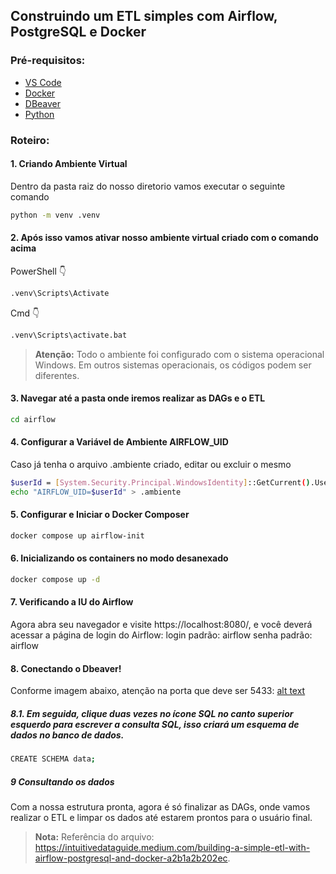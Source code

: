 ## Construindo um ETL simples com Airflow, PostgreSQL e Docker

### Pré-requisitos:

- [VS Code](https://code.visualstudio.com/download)
- [Docker](https://www.docker.com/products/docker-desktop/)
- [DBeaver ](https://dbeaver.io/download/)
- [Python](https://www.python.org/downloads/)


### Roteiro:

#### 1. Criando Ambiente Virtual
Dentro da pasta raiz do nosso diretorio vamos executar o seguinte comando
```bash  copy
python -m venv .venv
```

#### 2. Após isso vamos ativar nosso ambiente virtual criado com o comando acima
PowerShell 👇
```bash  copy
.venv\Scripts\Activate
```
Cmd 👇
```bash  copy
.venv\Scripts\activate.bat
```

> **Atenção:** Todo o ambiente foi configurado com o sistema operacional Windows. Em outros sistemas operacionais, os códigos podem ser diferentes.

#### 3. Navegar até a pasta onde iremos realizar as DAGs e o ETL
```bash copy
cd airflow
```

#### 4.	Configurar a Variável de Ambiente AIRFLOW_UID
Caso já tenha o arquivo .ambiente criado, editar ou excluir o mesmo
```bash  copy
$userId = [System.Security.Principal.WindowsIdentity]::GetCurrent().User.Value
echo "AIRFLOW_UID=$userId" > .ambiente
```

#### 5. Configurar e Iniciar o Docker Composer
```bash  copy
docker compose up airflow-init
```

#### 6. Inicializando os containers no modo desanexado
```bash copy
docker compose up -d
```

#### 7. Verificando a IU do Airflow
Agora abra seu navegador e visite https://localhost:8080/, e você deverá acessar a página de login do Airflow:
login padrão: airflow
senha padrão: airflow

#### 8. Conectando o Dbeaver!
Conforme imagem abaixo, atenção na porta que deve ser 5433:
[alt text](image.png)

##### 8.1. Em seguida, clique duas vezes no ícone SQL no canto superior esquerdo para escrever a consulta SQL, isso criará um esquema de dados no banco de dados.
```bash copy
CREATE SCHEMA data;
```

##### 9 Consultando os dados
Com a nossa estrutura pronta, agora é só finalizar as DAGs, onde vamos realizar o ETL e limpar os dados até estarem prontos para o usuário final.

> <b>Nota:</b> Referência do arquivo: https://intuitivedataguide.medium.com/building-a-simple-etl-with-airflow-postgresql-and-docker-a2b1a2b202ec. 
